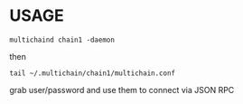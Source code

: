 # USAGE

```shell
multichaind chain1 -daemon
```

then 

```shell
tail ~/.multichain/chain1/multichain.conf
```

grab user/password and use them to connect via JSON RPC
